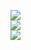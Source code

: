 ![](../assets/images/ECB/final_proj_use_case.png)
<br/>
![](../assets/images/ECB/final_proj_sequential_graph.png)
<br/>
![](../assets/images/ECB/final_proj_class_graph.png)
